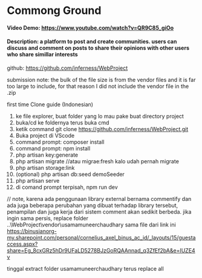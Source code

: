 # Commong Ground
#### Video Demo: https://www.youtube.com/watch?v=QR9C85_giOo
#### Description: a platform to post and create communities. users can discuss and comment on posts to share their opinions with other users who share simillar interests
github: https://github.com/inferness/WebProject

submission note: the bulk of the file size is from the vendor files and it is far too large to include, for that reason I did not include the vendor file in the .zip

first time Clone guide (Indonesian)

1. ke file explorer, buat folder yang lo mau pake buat directory project
2. buka/cd ke foldernya terus buka cmd
3. ketik command git clone https://github.com/inferness/WebProject.git
4. Buka project di VScode
5. command prompt: composer install
6. command prompt: npm install
7. php artisan key:generate
8. php artisan migrate //atau migrae:fresh kalo udah pernah migrate
9. php artisan storage:link
10. (optional) php artisan db:seed demoSeeder
11. php artisan serve
12. di comand prompt terpisah, npm run dev


// note, karena ada penggunaan library external bernama commentify dan ada juga beberapa perubahan yang dibuat terhadap library tersebut, penampilan dan juga kerja dari sistem comment akan sedikit berbeda. jika ingin sama persis, replace folder ..\WebProject\vendor\usamamuneerchaudhary sama file dari link ini https://binusianorg-my.sharepoint.com/personal/cornelius_axel_binus_ac_id/_layouts/15/guestaccess.aspx?share=Eg_8cxGRz5hDr9UFaLD5278BJzGoRQAAnnad_q3ZfEf2bA&e=IUZE4v

tinggal extract folder usamamuneerchaudhary terus replace all

